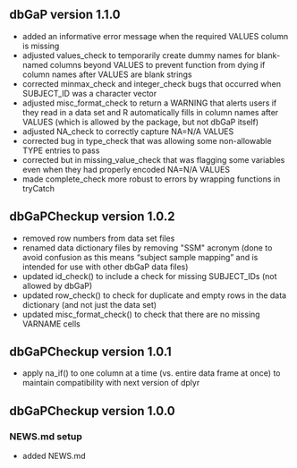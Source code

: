 ## dbGaP version 1.1.0 

- added an informative error message when the required VALUES column is missing
- adjusted values_check to temporarily create dummy names for blank-named columns beyond VALUES to prevent function from dying if column names after VALUES are blank strings
- corrected minmax_check and integer_check bugs that occurred when SUBJECT_ID was a character vector
- adjusted misc_format_check to return a WARNING that alerts users if they read in a data set and R automatically fills in column names after VALUES (which is allowed by the package, but not dbGaP itself)
- adjusted NA_check to correctly capture NA=N/A VALUES
- corrected bug in type_check that was allowing some non-allowable TYPE entries to pass 
- corrected but in missing_value_check that was flagging some variables even when they had properly encoded NA=N/A VALUES
- made complete_check more robust to errors by wrapping functions in tryCatch

## dbGaPCheckup version 1.0.2

- removed row numbers from data set files 
- renamed data dictionary files by removing "SSM" acronym (done to avoid confusion as this means “subject sample mapping” and is intended for use with other dbGaP data files)
- updated id_check() to include a check for missing SUBJECT_IDs (not allowed by dbGaP)
- updated row_check() to check for duplicate and empty rows in the data dictionary (and not just the data set)
- updated misc_format_check() to check that there are no missing VARNAME cells

## dbGaPCheckup version 1.0.1 

- apply na_if() to one column at a time (vs. entire data frame at once) to maintain compatibility with next version of dplyr

## dbGaPCheckup version 1.0.0

### NEWS.md setup 

- added NEWS.md

